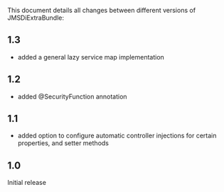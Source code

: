 This document details all changes between different versions of JMSDiExtraBundle:

1.3
---

- added a general lazy service map implementation

1.2
---

- added @SecurityFunction annotation

1.1
---

- added option to configure automatic controller injections for certain properties,
  and setter methods

1.0
---

Initial release  
